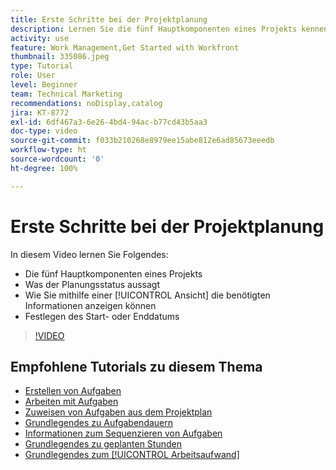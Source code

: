 ```yaml
---
title: Erste Schritte bei der Projektplanung
description: Lernen Sie die fünf Hauptkomponenten eines Projekts kennen, was der Status bedeutet und wie eine [!UICONTROL Ansicht] Ihnen dabei helfen kann, relevante Informationen anzuzeigen und das Start- oder Fälligkeitsdatum festzulegen.
activity: use
feature: Work Management,Get Started with Workfront
thumbnail: 335086.jpeg
type: Tutorial
role: User
level: Beginner
team: Technical Marketing
recommendations: noDisplay,catalog
jira: KT-8772
exl-id: 6df467a3-6e26-4bd4-94ac-b77cd43b5aa3
doc-type: video
source-git-commit: f033b210268e8979ee15abe812e6ad85673eeedb
workflow-type: ht
source-wordcount: '0'
ht-degree: 100%

---
```


# Erste Schritte bei der Projektplanung

In diesem Video lernen Sie Folgendes:

* Die fünf Hauptkomponenten eines Projekts
* Was der Planungsstatus aussagt
* Wie Sie mithilfe einer [!UICONTROL Ansicht] die benötigten Informationen anzeigen können
* Festlegen des Start- oder Enddatums

>[!VIDEO](https://video.tv.adobe.com/v/335086/?quality=12&learn=on)

## Empfohlene Tutorials zu diesem Thema

* [Erstellen von Aufgaben](/help/manage-work/tasks/how-to-create-tasks.md)
* [Arbeiten mit Aufgaben](/help/manage-work/tasks/work-with-tasks.md)
* [Zuweisen von Aufgaben aus dem Projektplan](/help/manage-work/tasks/assign-tasks-from-the-project-plan.md)
* [Grundlegendes zu Aufgabendauern](/help/manage-work/tasks/understand-task-durations.md)
* [Informationen zum Sequenzieren von Aufgaben](/help/manage-work/tasks/learn-to-sequence-tasks.md)
* [Grundlegendes zu geplanten Stunden](/help/manage-work/tasks/understand-planned-hours.md)
* [Grundlegendes zum [!UICONTROL Arbeitsaufwand]](/help/manage-work/tasks/understand-work-effort.md)
